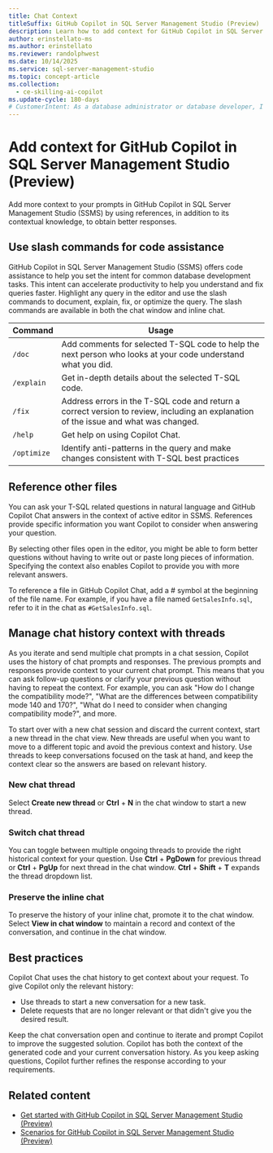 ```yaml
---
title: Chat Context
titleSuffix: GitHub Copilot in SQL Server Management Studio (Preview)
description: Learn how to add context for GitHub Copilot in SQL Server Management Studio.
author: erinstellato-ms
ms.author: erinstellato
ms.reviewer: randolphwest
ms.date: 10/14/2025
ms.service: sql-server-management-studio
ms.topic: concept-article
ms.collection:
  - ce-skilling-ai-copilot
ms.update-cycle: 180-days
# CustomerIntent: As a database administrator or database developer, I want to understand how to add context for GitHub Copilot in SQL Server Management Studio.
---
```


# Add context for GitHub Copilot in SQL Server Management Studio (Preview)

Add more context to your prompts in GitHub Copilot in SQL Server Management Studio (SSMS) by using references, in addition to its contextual knowledge, to obtain better responses.

## Use slash commands for code assistance

GitHub Copilot in SQL Server Management Studio (SSMS) offers code assistance to help you set the intent for common database development tasks. This intent can accelerate productivity to help you understand and fix queries faster. Highlight any query in the editor and use the slash commands to document, explain, fix, or optimize the query. The slash commands are available in both the chat window and inline chat.

| Command | Usage |
| --- | --- |
| `/doc` | Add comments for selected T-SQL code to help the next person who looks at your code understand what you did. |
| `/explain` | Get in-depth details about the selected T-SQL code. |
| `/fix` | Address errors in the T-SQL code and return a correct version to review, including an explanation of the issue and what was changed. |
| `/help` | Get help on using Copilot Chat. |
| `/optimize` | Identify anti-patterns in the query and make changes consistent with T-SQL best practices |

## Reference other files

You can ask your T-SQL related questions in natural language and GitHub Copilot Chat answers in the context of active editor in SSMS. References provide specific information you want Copilot to consider when answering your question.

By selecting other files open in the editor, you might be able to form better questions without having to write out or paste long pieces of information. Specifying the context also enables Copilot to provide you with more relevant answers.

To reference a file in GitHub Copilot Chat, add a # symbol at the beginning of the file name. For example, if you have a file named `GetSalesInfo.sql`, refer to it in the chat as `#GetSalesInfo.sql`.

## Manage chat history context with threads

As you iterate and send multiple chat prompts in a chat session, Copilot uses the history of chat prompts and responses. The previous prompts and responses provide context to your current chat prompt. This means that you can ask follow-up questions or clarify your previous question without having to repeat the context. For example, you can ask "How do I change the compatibility mode?", "What are the differences between compatibility mode 140 and 170?", "What do I need to consider when changing compatibility mode?", and more.

To start over with a new chat session and discard the current context, start a new thread in the chat view. New threads are useful when you want to move to a different topic and avoid the previous context and history. Use threads to keep conversations focused on the task at hand, and keep the context clear so the answers are based on relevant history.

### New chat thread

Select **Create new thread** or **Ctrl** + **N** in the chat window to start a new thread.

### Switch chat thread

You can toggle between multiple ongoing threads to provide the right historical context for your question. Use **Ctrl** + **PgDown** for previous thread or **Ctrl** + **PgUp** for next thread in the chat window. **Ctrl** + **Shift** + **T** expands the thread dropdown list.

### Preserve the inline chat

To preserve the history of your inline chat, promote it to the chat window. Select **View in chat window** to maintain a record and context of the conversation, and continue in the chat window.

## Best practices

Copilot Chat uses the chat history to get context about your request. To give Copilot only the relevant history:

- Use threads to start a new conversation for a new task.
- Delete requests that are no longer relevant or that didn't give you the desired result.

Keep the chat conversation open and continue to iterate and prompt Copilot to improve the suggested solution. Copilot has both the context of the generated code and your current conversation history. As you keep asking questions, Copilot further refines the response according to your requirements.

## Related content

- [Get started with GitHub Copilot in SQL Server Management Studio (Preview)](get-started.md)
- [Scenarios for GitHub Copilot in SQL Server Management Studio (Preview)](scenarios.md)

